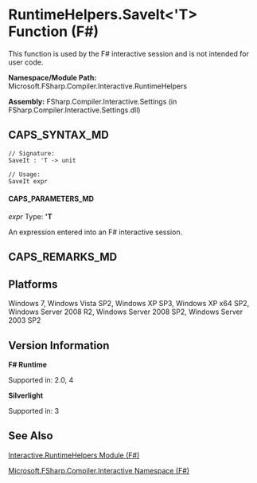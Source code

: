 # RuntimeHelpers.SaveIt<'T> Function (F#)

This function is used by the F# interactive session and is not intended for user code.

**Namespace/Module Path:** Microsoft.FSharp.Compiler.Interactive.RuntimeHelpers

**Assembly:** FSharp.Compiler.Interactive.Settings (in FSharp.Compiler.Interactive.Settings.dll)


## CAPS_SYNTAX_MD

```
// Signature:
SaveIt : 'T -> unit

// Usage:
SaveIt expr
```

#### CAPS_PARAMETERS_MD
*expr*
Type: **'T**


An expression entered into an F# interactive session.




## CAPS_REMARKS_MD

## Platforms
Windows 7, Windows Vista SP2, Windows XP SP3, Windows XP x64 SP2, Windows Server 2008 R2, Windows Server 2008 SP2, Windows Server 2003 SP2


## Version Information
**F# Runtime**

Supported in: 2.0, 4

**Silverlight**

Supported in: 3


## See Also
[Interactive.RuntimeHelpers Module &#40;F&#35;&#41;](Interactive.RuntimeHelpers+Module+%28F%23%29.md)

[Microsoft.FSharp.Compiler.Interactive Namespace &#40;F&#35;&#41;](Microsoft.FSharp.Compiler.Interactive+Namespace+%28F%23%29.md)

